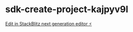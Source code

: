 # sdk-create-project-kajpyv9l

[Edit in StackBlitz next generation editor ⚡️](https://stackblitz.com/~/github.com/dtecho/sdk-create-project-kajpyv9l)